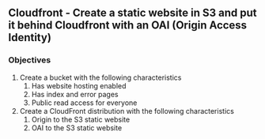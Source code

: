 ## Cloudfront - Create a static website in S3 and put it behind Cloudfront with an OAI (Origin Access Identity)

### Objectives

1. Create a bucket with the following characteristics
    1. Has website hosting enabled
    2. Has index and error pages
    3. Public read access for everyone
2. Create a CloudFront distribution with the following characteristics
    1. Origin to the S3 static website
    2. OAI to the S3 static website